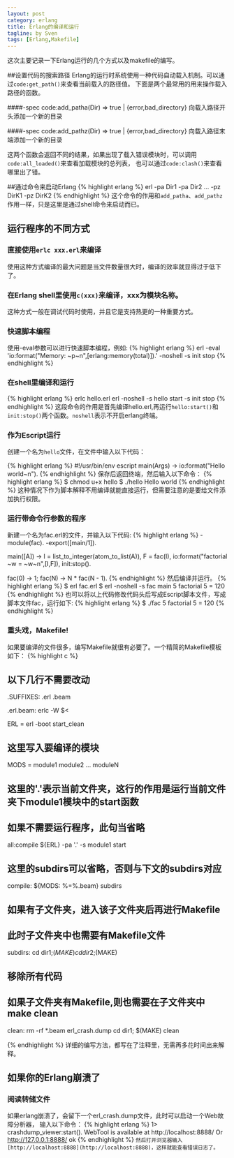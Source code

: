 ```yaml
---
layout: post
category: erlang
title: Erlang的编译和运行
tagline: by Sven
tags: [Erlang,Makefile]
---
```


这次主要记录一下Erlang运行的几个方式以及makefile的编写。

<!--more-->

##设置代码的搜索路径
Erlang的运行时系统使用一种代码自动载入机制。可以通过`code:get_path()`来查看当前载入的路径值。
下面是两个最常用的用来操作载入路径的函数。

####-spec code:add_patha(Dir) => true | {error,bad_directory}
向载入路径开头添加一个新的目录

####-spec code:add_pathz(Dir) => true | {error,bad_directory}
向载入路径末端添加一个新的目录

这两个函数会返回不同的结果，如果出现了载入错误模块时，可以调用`code:all_loaded()`来查看加载模块的总列表，
也可以通过`code:clash()`来查看哪里出了错。

##通过命令来启动Erlang
{% highlight erlang %}
erl -pa Dir1 -pa Dir2 ... -pz DirK1 -pz DirK2
{% endhighlight %}
这个命令的作用和`add_patha`、`add_pathz`作用一样，只是这里是通过shell命令来启动而已。

## 运行程序的不同方式

### 直接使用`erlc xxx.erl`来编译
使用这种方式编译的最大问题是当文件数量很大时，编译的效率就显得过于低下了。

### 在Erlang shell里使用`c(xxx)`来编译，xxx为模块名称。
这种方式一般在调试代码时使用，并且它是支持热更的一种重要方式。

### 快速脚本编程 
使用-eval参数可以进行快速脚本编程，例如:
{% highlight erlang %}
erl -eval 'io:format("Memory: ~p~n",[erlang:memory(total)]).' -noshell -s init stop
{% endhighlight %}

### 在shell里编译和运行
{% highlight erlang %}
erlc hello.erl
erl -noshell -s hello start -s init stop
{% endhighlight %}
这段命令的作用是首先编译hello.erl,再运行`hello:start()`和`init:stop()`两个函数。`noshell`表示不开启erlang终端。

### 作为Escript运行
创建一个名为`hello`文件，在文件中输入以下代码：

{% highlight erlang %}
#!/usr/bin/env escript
main(Args) ->
	io:format("Hello world~n").
{% endhighlight %}
保存后返回终端，然后输入以下命令：
{% highlight erlang %}
$ chmod u+x hello
$ ./hello
Hello world
{% endhighlight %}
这种情况下作为脚本解释不用编译就能直接运行，但需要注意的是要给文件添加执行权限。

### 运行带命令行参数的程序
新建一个名为fac.erl的文件，并输入以下代码:
{% highlight erlang %}
-module(fac).
-export([main/1]).

main([A]) ->
	I = list_to_integer(atom_to_list(A)),
	F = fac(I),
	io:format("factorial ~w = ~w~n",[I,F]),
	init:stop().

fac(0) -> 1;
fac(N) -> N * fac(N - 1).
{% endhighlight %}
然后编译并运行。
{% highlight erlang %}
$ erl fac.erl
$ erl -noshell -s fac main 5
factorial 5 = 120
{% endhighlight %}
也可以将以上代码修改代码头后写成Escript脚本文件，写成脚本文件fac，运行如下:
{% highlight erlang %}
$ ./fac 5
factorial 5 = 120
{% endhighlight %}

### 重头戏，Makefile!
如果要编译的文件很多，编写Makefile就很有必要了。一个精简的Makefile模板如下：
{% highlight c %}
## 以下几行不需要改动
.SUFFIXES: .erl .beam 

.erl.beam:
	erlc -W $<

ERL = erl -boot start_clean

## 这里写入要编译的模块
MODS = module1 module2 ... moduleN 

## 这里的'.'表示当前文件夹，这行的作用是运行当前文件夹下module1模块中的start函数
## 如果不需要运行程序，此句当省略
all:compile
	${ERL} -pa '.' -s module1 start

## 这里的subdirs可以省略，否则与下文的subdirs对应
compile: ${MODS: %=%.beam} subdirs

## 如果有子文件夹，进入该子文件夹后再进行Makefile
## 此时子文件夹中也需要有Makefile文件
subdirs:
	cd dir1;$(MAKE)
	cd dir2;$(MAKE)

## 移除所有代码
## 如果子文件夹有Makefile,则也需要在子文件夹中make clean
clean:
	rm -rf *.beam erl_crash.dump
	cd dir1; $(MAKE) clean

{% endhighlight %}
详细的编写方法，都写在了注释里，无需再多花时间出来解释。

## 如果你的Erlang崩溃了

### 阅读转储文件
如果erlang崩溃了，会留下一个erl_crash.dump文件，此时可以启动一个Web故障分析器，
输入以下命令：
{% highlight erlang %}
1> crashdump_viewer:start().
WebTool is available at http://localhost:8888/
Or http://127.0.0.1:8888/
ok
{% endhighlight %}
`然后打开浏览器输入[http://localhost:8888](http://localhost:8888)，这样就能查看错误日志了。`
